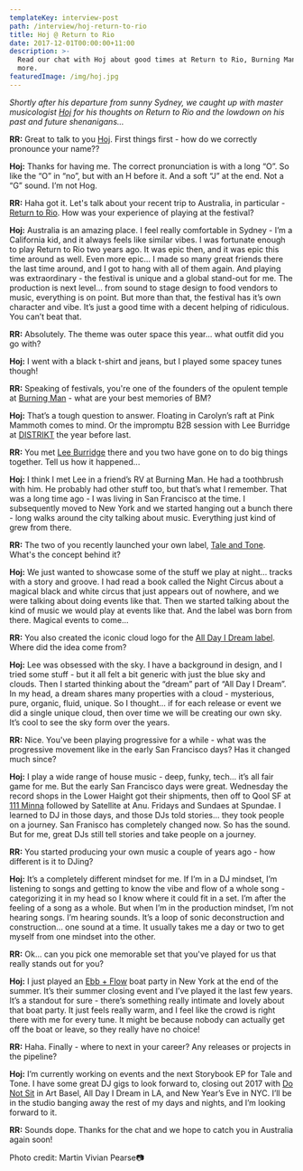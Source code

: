 ```yaml
---
templateKey: interview-post
path: /interview/hoj-return-to-rio
title: Hoj @ Return to Rio
date: 2017-12-01T00:00:00+11:00
description: >-
  Read our chat with Hoj about good times at Return to Rio, Burning Man and
  more.
featuredImage: /img/hoj.jpg
---
```

_Shortly after his departure from sunny Sydney, we caught up with master musicologist [Hoj](https://www.facebook.com/hoj/) for his thoughts on Return to Rio and the lowdown on his past and future shenanigans..._

**RR:** Great to talk to you [Hoj](https://www.facebook.com/hoj/). First things first - how do we correctly pronounce your name?? 

**Hoj:** Thanks for having me. The correct pronunciation is with a long “O”. So like the “O” in “no”, but with an H before it. And a soft “J” at the end. Not a “G” sound. I’m not Hog.

**RR:** Haha got it. Let's talk about your recent trip to Australia, in particular - [Return to Rio](https://www.facebook.com/ReturnToRio/). How was your experience of playing at the festival?

**Hoj:** Australia is an amazing place. I feel really comfortable in Sydney - I’m a California kid, and it always feels like similar vibes. I was fortunate enough to play Return to Rio two years ago. It was epic then, and it was epic this time around as well. Even more epic... I made so many great friends there the last time around, and I got to hang with all of them again. And playing was extraordinary - the festival is unique and a global stand-out for me. The production is next level... from sound to stage design to food vendors to music, everything is on point. But more than that, the festival has it’s own character and vibe. It’s just a good time with a decent helping of ridiculous. You can’t beat that.

**RR:** Absolutely. The theme was outer space this year... what outfit did you go with?

**Hoj:** I went with a black t-shirt and jeans, but I played some spacey tunes though!

**RR:** Speaking of festivals, you're one of the founders of the opulent temple at [Burning Man](https://www.facebook.com/burningman/)  - what are your best memories of BM?

**Hoj:** That’s a tough question to answer. Floating in Carolyn’s raft at Pink Mammoth comes to mind. Or the impromptu B2B session with Lee Burridge at [DISTRIKT](https://www.facebook.com/DistriktCamp/) the year before last.

**RR:** You met [Lee Burridge](https://www.facebook.com/djleeburridge/) there and you two have gone on to do big things together. Tell us how it happened...

**Hoj:** I think I met Lee in a friend’s RV at Burning Man. He had a toothbrush with him. He probably had other stuff too, but that’s what I remember. That was a long time ago - I was living in San Francisco at the time. I subsequently moved to New York and we started hanging out a bunch there - long walks around the city talking about music. Everything just kind of grew from there. 

**RR:** The two of you recently launched your own label, [Tale and Tone](https://www.facebook.com/taleandtone/). What's the concept behind it?

**Hoj:** We just wanted to showcase some of the stuff we play at night… tracks with a story and groove. I had read a book called the Night Circus about a magical black and white circus that just appears out of nowhere, and we were talking about doing events like that. Then we started talking about the kind of music we would play at events like that. And the label was born from there. Magical events to come...

**RR:** You also created the iconic cloud logo for the [All Day I Dream label](https://www.facebook.com/alldayidream/). Where did the idea come from?

**Hoj:** Lee was obsessed with the sky. I have a background in design, and I tried some stuff - but it all felt a bit generic with just the blue sky and clouds. Then I started thinking about the “dream” part of “All Day I Dream”. In my head, a dream shares many properties with a cloud - mysterious, pure, organic, fluid, unique. So I thought... if for each release or event we did a single unique cloud, then over time we will be creating our own sky. It’s cool to see the sky form over the years. 

**RR:** Nice. You've been playing progressive for a while - what was the progressive movement like in the early San Francisco days? Has it changed much since?

**Hoj:** I play a wide range of house music - deep, funky, tech... it’s all fair game for me. But the early San Francisco days were great. Wednesday the record shops in the Lower Haight got their shipments, then off to Qool SF at [111 Minna](https://l.facebook.com/l.php?u=https%3A%2F%2Fmaps.google.com%2F%3Fq%3D111%2BMinna%26entry%3Dgmail%26source%3Dg&h=ATM3XxNjoYgnAhy4nQTu0Z6BDT16cMv_uHC0DoXbGrurUzjthoHAk5SpuxyeLJkz8Ba--CJ6n0N2MQUD7PgQ3x9gVZ2ACIbZl38GL70hmat6lkEEjzdU4kakPwI5bxngBtb3DA) followed by Satellite at Anu. Fridays and Sundaes at Spundae. I learned to DJ in those days, and those DJs told stories... they took people on a journey. San Franisco has completely changed now. So has the sound. But for me, great DJs still tell stories and take people on a journey.

**RR:** You started producing your own music a couple of years ago - how different is it to DJing?

**Hoj:** It’s a completely different mindset for me. If I’m in a DJ mindset, I’m listening to songs and getting to know the vibe and flow of a whole song - categorizing it in my head so I know where it could fit in a set. I’m after the feeling of a song as a whole. But when I’m in the production mindset, I’m not hearing songs. I’m hearing sounds. It’s a loop of sonic deconstruction and construction... one sound at a time. It usually takes me a day or two to get myself from one mindset into the other. 

**RR:** Ok... can you pick one memorable set that you've played for us that really stands out for you? 

**Hoj:** I just played an [Ebb + Flow](https://l.facebook.com/l.php?u=http%3A%2F%2Fwww.ebbandflowmusic.com%2F&h=ATNzsjOLN6Gqsyg2EvOu7_AgPxlRxrhr0suR99Wjn_XL95tu2zDK3xpefveY8-awTqXfquZhPKvidQA42Y5lEo1P2GlmpljcRv2RV6VDoKwSliWZ0e0WiF8M) boat party in New York at the end of the summer. It’s their summer closing event and I’ve played it the last few years. It’s a standout for sure - there’s something really intimate and lovely about that boat party. It just feels really warm, and I feel like the crowd is right there with me for every tune. It might be because nobody can actually get off the boat or leave, so they really have no choice!

**RR:** Haha. Finally - where to next in your career? Any releases or projects in the pipeline?

**Hoj:** I’m currently working on events and the next Storybook EP for Tale and Tone. I have some great DJ gigs to look forward to, closing out 2017 with [Do Not Sit](https://l.facebook.com/l.php?u=http%3A%2F%2Fdonotsitonthefurniture.com%2F&h=ATNKjXX2oYkDrL4cX8C5jrx5yKJmo0n2UkhQ9EgQEvUQSP4_QBxmFYlYRItqMI3bCAELYcTDlCaD6y1tIRSDuDDRmVFpAsPNA9g7RZVEEfzacNAhO-pN7pSg) in Art Basel, All Day I Dream in LA, and New Year’s Eve in NYC. I’ll be in the studio banging away the rest of my days and nights, and I’m looking forward to it. 

**RR:** Sounds dope. Thanks for the chat and we hope to catch you in Australia again soon!

Photo credit: Martin Vivian Pearse📷
